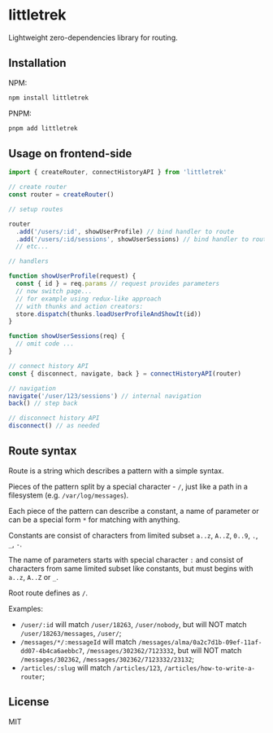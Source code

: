 # littletrek

Lightweight zero-dependencies library for routing.

Installation
------------

NPM:

```sh
npm install littletrek
```

PNPM:

```sh
pnpm add littletrek
```

Usage on frontend-side
----------------------

```js
import { createRouter, connectHistoryAPI } from 'littletrek'

// create router
const router = createRouter()

// setup routes

router
  .add('/users/:id', showUserProfile) // bind handler to route
  .add('/users/:id/sessions', showUserSessions) // bind handler to route
  // etc...

// handlers

function showUserProfile(request) {
  const { id } = req.params // request provides parameters
  // now switch page...
  // for example using redux-like approach
  // with thunks and action creators:
  store.dispatch(thunks.loadUserProfileAndShowIt(id))
}

function showUserSessions(req) {
  // omit code ...
}

// connect history API
const { disconnect, navigate, back } = connectHistoryAPI(router)

// navigation
navigate('/user/123/sessions') // internal navigation
back() // step back

// disconnect history API
disconnect() // as needed 
```

Route syntax
------------

Route is a string which describes a pattern with a simple syntax.

Pieces of the pattern split by a special character - `/`,
just like a path in a filesystem (e.g. `/var/log/messages`).

Each piece of the pattern can describe a constant, a name of parameter
or can be a special form `*` for matching with anything.

Constants are consist of characters from limited subset
`a..z`, `A..Z`, `0..9`, `.`, `_`, `-`.

The name of parameters starts with special character `:` and consist
of characters from same limited subset like constants, but must begins
with `a..z`, `A..Z` or `_`.

Root route defines as `/`.

Examples:

* `/user/:id` will match `/user/18263`, `/user/nobody`, but will NOT match `/user/18263/messages`, `/user/`;
* `/messages/*/:messageId` will match `/messages/alma/0a2c7d1b-09ef-11af-dd07-4b4ca6aebbc7`, `/messages/302362/7123332`,
  but will NOT match `/messages/302362`, `/messages/302362/7123332/23132`;
* `/articles/:slug` will match `/articles/123`, `/articles/how-to-write-a-router`;

License
-------

MIT
